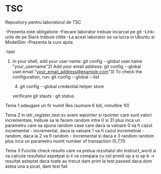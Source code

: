 # TSC
Repository pentru laboratorul de TSC


-Prezenta este obligatorie
-Fiecare laborator trebuie incarcat pe git
-Link-urile de pe Slack trebuie citite
-La acest laborator se va lucra in Ubuntu si ModelSim
-Prezenta la curs ajuta

-test

1) In your shell, add your user name:
	git config --global user.name "your_username"2) Add your email address:
	git config --global user.email "your_email_address@example.com"3) To check the configuration, run:
	git config --global --list

    4) git config --global credential.helper store

    verificare git stauts :
    git status


Tema 1
adaugare un fir numit Res (sumare 6 biti, inmultire 10)

Tema 2
in istr_register_test.sv avem wpointer si rpointer care sunt valori incrementale, trebuie sa le facem random intre 0 si 31
plus inca un parametru care sa spuna random case care daca ia valoare 0 va fi cazul incremental - incremental, daca ia valoare 1 va fi cazul incremetnal - random, daca ia 2 va fi random - incremental si daca e 3 random random
plus inca un parametru numit number of transaction (5,7,11)

Tema 3 
Functie check results care va prelua rezultatul din instruct_word si va calcula resultatul aspetpat si il va compara cu cel primit 
op a si op b -> resultat asteptat
daca toate au trecut  dam print la test passed
daca dom astea una a picat, dam test fail
